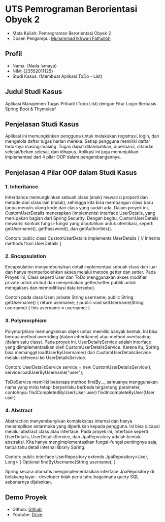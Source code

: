 # UTS Pemrograman Berorientasi Obyek 2
<ul>
  <li>Mata Kuliah: Pemrograman Berorientasi Obyek 2</li>
  <li>Dosen Pengampu: <a href="https://github.com/Muhammad-Ikhwan-Fathulloh">Muhammad Ikhwan Fathulloh</a></li>
</ul>

## Profil
<ul>
  <li>Nama: {Nada Ismaya}</li>
  <li>NIM: {23552011125}</li>
  <li>Studi Kasus: {Membuat Aplikasi ToDo - List}</li>
</ul>

## Judul Studi Kasus
<p>Aplikasi Manajemen Tugas Pribadi (Todo List) dengan Fitur Login Berbasis Spring Boot & Thymeleaf
</p>

## Penjelasan Studi Kasus
<p>Aplikasi ini memungkinkan pengguna untuk melakukan registrasi, login, dan mengelola daftar tugas harian mereka. Setiap pengguna memiliki daftar todo-nya masing-masing. Tugas dapat ditambahkan, diperbarui, ditandai selesai/belum selesai, dan dihapus. Aplikasi ini juga menunjukkan implementasi dari 4 pilar OOP dalam pengembangannya.
</p>

## Penjelasan 4 Pilar OOP dalam Studi Kasus

### 1. Inheritance
<p>Inheritance memungkinkan sebuah class (anak) mewarisi properti dan metode dari class lain (induk), sehingga kita bisa membangun class baru tanpa menulis ulang kode dari class yang sudah ada.
Dalam proyek ini, CustomUserDetails menerapkan (implements) interface UserDetails, yang merupakan bagian dari Spring Security. Dengan begitu, CustomUserDetails mewarisi kontrak fungsi-fungsi yang dibutuhkan untuk otentikasi, seperti getUsername(), getPassword(), dan getAuthorities().

Contoh:
public class CustomUserDetails implements UserDetails {
    // Inherits methods from UserDetails
}
</p>

### 2. Encapsulation
<p>Encapsulation menyembunyikan detail implementasi sebuah class dari luar dan hanya memperbolehkan akses melalui metode getter dan setter. Pada Proyek ini, Class seperti User dan ToDo menggunakan akses modifier private untuk atribut dan menyediakan getter/setter publik untuk mengakses dan memodifikasi data tersebut.

Contoh pada class User:
private String username;
public String getUsername() {
    return username;
}
public void setUsername(String username) {
    this.username = username;
}
</p>

### 3. Polymorphism
<p>Polymorphism memungkinkan objek untuk memiliki banyak bentuk. Ini bisa berupa method overriding (dalam inheritance) atau method overloading (dalam satu class). Pada proyek ini, UserDetailsService adalah interface yang diimplementasikan oleh CustomUserDetailsService. Karena itu, Spring bisa memanggil loadUserByUsername() dari CustomUserDetailsService melalui referensi ke UserDetailsService.

Contoh:
UserDetailsService service = new CustomUserDetailsService();
service.loadUserByUsername("user");

ToDoService memiliki beberapa method findBy..., semuanya menggunakan nama yang mirip tetapi berperilaku berbeda tergantung parameter, contohnya:
findCompletedByUser(User user)
findIncompleteByUser(User user)
</p>

### 4. Abstract
<p>Abstraction menyembunyikan kompleksitas internal dan hanya menampilkan antarmuka yang diperlukan kepada pengguna. Ini bisa dicapai melalui abstract class atau interface. Pada proyek ini, Interface seperti UserDetails, UserDetailsService, dan JpaRepository adalah bentuk abstraksi. Kita hanya mengimplementasikan fungsi-fungsi pentingnya saja, tanpa tahu detail internal library Spring.

Contoh: 
public interface UserRepository extends JpaRepository<User, Long> {
    Optional<User> findByUsername(String username);
}

Spring secara otomatis mengimplementasikan interface JpaRepository di belakang layar—developer tidak perlu tahu bagaimana query SQL sebenarnya dijalankan.
</p>

## Demo Proyek
<ul>
  <li>Github: <a href="https://github.com/nadaismaya/UTS_PBO2_TIF-K-23A_23552011125.git">Github</a></li>
  <li>Youtube: <a href="https://drive.google.com/file/d/1-4Fnyat8XQrj20xJH4UMdpW9MVIJQbjV/view?usp=sharing">Drive</a></li>
</ul>
